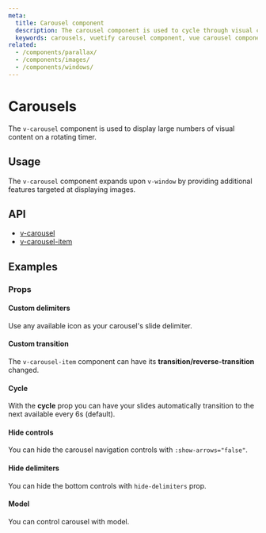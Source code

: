 ```yaml
---
meta:
  title: Carousel component
  description: The carousel component is used to cycle through visual content such as images or slides of text.
  keywords: carousels, vuetify carousel component, vue carousel component
related:
  - /components/parallax/
  - /components/images/
  - /components/windows/
---
```


# Carousels

The `v-carousel` component is used to display large numbers of visual content on a rotating timer.

<entry-ad />

## Usage

The `v-carousel` component expands upon `v-window` by providing additional features targeted at displaying images.

<example file="v-carousel/usage" />

## API

- [v-carousel](/api/v-carousel)
- [v-carousel-item](/api/v-carousel-item)

<!-- ## Sub-components

### v-carousel-item

v-carousel-item description -->

## Examples

### Props

#### Custom delimiters

Use any available icon as your carousel's slide delimiter.

<example file="v-carousel/prop-custom-icons" />

#### Custom transition

The `v-carousel-item` component can have its **transition/reverse-transition** changed.

<example file="v-carousel/prop-custom-transition" />

#### Cycle

With the **cycle** prop you can have your slides automatically transition to the next available every 6s (default).

<example file="v-carousel/prop-cycle" />

#### Hide controls

You can hide the carousel navigation controls with `:show-arrows="false"`.

<example file="v-carousel/prop-hide-controls" />

#### Hide delimiters

You can hide the bottom controls with `hide-delimiters` prop.

<example file="v-carousel/prop-hide-delimiters" />

#### Model

You can control carousel with model.

<example file="v-carousel/prop-model" />

<backmatter />
